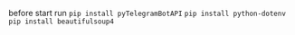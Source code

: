 before start run 
    `pip install pyTelegramBotAPI`
    `pip install python-dotenv `
    `pip install beautifulsoup4`